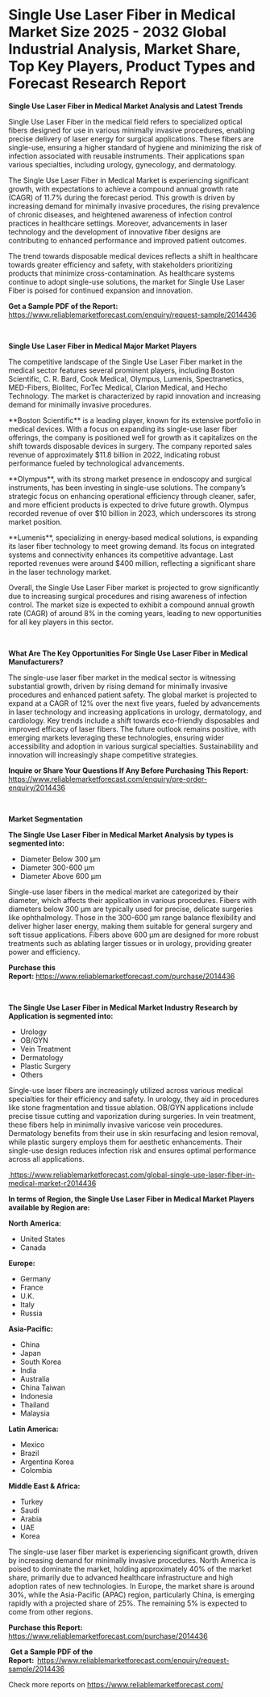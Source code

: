 <p><h1>Single Use Laser Fiber in Medical Market Size 2025 - 2032 Global Industrial Analysis, Market Share, Top Key Players, Product Types and Forecast Research Report</h1></p><p><strong>Single Use Laser Fiber in Medical Market Analysis and Latest Trends</strong></p>
<p><p>Single Use Laser Fiber in the medical field refers to specialized optical fibers designed for use in various minimally invasive procedures, enabling precise delivery of laser energy for surgical applications. These fibers are single-use, ensuring a higher standard of hygiene and minimizing the risk of infection associated with reusable instruments. Their applications span various specialties, including urology, gynecology, and dermatology.</p><p>The Single Use Laser Fiber in Medical Market is experiencing significant growth, with expectations to achieve a compound annual growth rate (CAGR) of 11.7% during the forecast period. This growth is driven by increasing demand for minimally invasive procedures, the rising prevalence of chronic diseases, and heightened awareness of infection control practices in healthcare settings. Moreover, advancements in laser technology and the development of innovative fiber designs are contributing to enhanced performance and improved patient outcomes. </p><p>The trend towards disposable medical devices reflects a shift in healthcare towards greater efficiency and safety, with stakeholders prioritizing products that minimize cross-contamination. As healthcare systems continue to adopt single-use solutions, the market for Single Use Laser Fiber is poised for continued expansion and innovation.</p></p>
<p><strong>Get a Sample PDF of the Report:&nbsp;</strong> <a href="https://www.reliablemarketforecast.com/enquiry/request-sample/2014436?utm_campaign=1875&utm_medium=2&utm_source=Github&utm_content=ia&utm_term=17012025&utm_id=single-use-laser-fiber-in-medical">https://www.reliablemarketforecast.com/enquiry/request-sample/2014436</a></p>
<p>&nbsp;</p>
<p><strong>Single Use Laser Fiber in Medical Major Market Players</strong></p>
<p><p>The competitive landscape of the Single Use Laser Fiber market in the medical sector features several prominent players, including Boston Scientific, C. R. Bard, Cook Medical, Olympus, Lumenis, Spectranetics, MED-Fibers, Biolitec, ForTec Medical, Clarion Medical, and Hecho Technology. The market is characterized by rapid innovation and increasing demand for minimally invasive procedures.</p><p>**Boston Scientific** is a leading player, known for its extensive portfolio in medical devices. With a focus on expanding its single-use laser fiber offerings, the company is positioned well for growth as it capitalizes on the shift towards disposable devices in surgery. The company reported sales revenue of approximately $11.8 billion in 2022, indicating robust performance fueled by technological advancements.</p><p>**Olympus**, with its strong market presence in endoscopy and surgical instruments, has been investing in single-use solutions. The company’s strategic focus on enhancing operational efficiency through cleaner, safer, and more efficient products is expected to drive future growth. Olympus recorded revenue of over $10 billion in 2023, which underscores its strong market position.</p><p>**Lumenis**, specializing in energy-based medical solutions, is expanding its laser fiber technology to meet growing demand. Its focus on integrated systems and connectivity enhances its competitive advantage. Last reported revenues were around $400 million, reflecting a significant share in the laser technology market.</p><p>Overall, the Single Use Laser Fiber market is projected to grow significantly due to increasing surgical procedures and rising awareness of infection control. The market size is expected to exhibit a compound annual growth rate (CAGR) of around 8% in the coming years, leading to new opportunities for all key players in this sector.</p></p>
<p>&nbsp;</p>
<p><strong>What Are The Key Opportunities For Single Use Laser Fiber in Medical Manufacturers?</strong></p>
<p><p>The single-use laser fiber market in the medical sector is witnessing substantial growth, driven by rising demand for minimally invasive procedures and enhanced patient safety. The global market is projected to expand at a CAGR of 12% over the next five years, fueled by advancements in laser technology and increasing applications in urology, dermatology, and cardiology. Key trends include a shift towards eco-friendly disposables and improved efficacy of laser fibers. The future outlook remains positive, with emerging markets leveraging these technologies, ensuring wider accessibility and adoption in various surgical specialties. Sustainability and innovation will increasingly shape competitive strategies.</p></p>
<p><strong>Inquire or Share Your Questions If Any Before Purchasing This Report:</strong> <a href="https://www.reliablemarketforecast.com/enquiry/pre-order-enquiry/2014436?utm_campaign=1875&utm_medium=2&utm_source=Github&utm_content=ia&utm_term=17012025&utm_id=single-use-laser-fiber-in-medical">https://www.reliablemarketforecast.com/enquiry/pre-order-enquiry/2014436</a></p>
<p>&nbsp;</p>
<p><strong>Market Segmentation</strong></p>
<p><strong>The Single Use Laser Fiber in Medical Market Analysis by types is segmented into:</strong></p>
<p><ul><li>Diameter Below 300 μm</li><li>Diameter 300-600 μm</li><li>Diameter Above 600 μm</li></ul></p>
<p><p>Single-use laser fibers in the medical market are categorized by their diameter, which affects their application in various procedures. Fibers with diameters below 300 μm are typically used for precise, delicate surgeries like ophthalmology. Those in the 300-600 μm range balance flexibility and deliver higher laser energy, making them suitable for general surgery and soft tissue applications. Fibers above 600 μm are designed for more robust treatments such as ablating larger tissues or in urology, providing greater power and efficiency.</p></p>
<p><strong>Purchase this Report:&nbsp;</strong><a href="https://www.reliablemarketforecast.com/purchase/2014436?utm_campaign=1875&utm_medium=2&utm_source=Github&utm_content=ia&utm_term=17012025&utm_id=single-use-laser-fiber-in-medical">https://www.reliablemarketforecast.com/purchase/2014436</a></p>
<p>&nbsp;</p>
<p><strong>The Single Use Laser Fiber in Medical Market Industry Research by Application is segmented into:</strong></p>
<p><ul><li>Urology</li><li>OB/GYN</li><li>Vein Treatment</li><li>Dermatology</li><li>Plastic Surgery</li><li>Others</li></ul></p>
<p><p>Single-use laser fibers are increasingly utilized across various medical specialties for their efficiency and safety. In urology, they aid in procedures like stone fragmentation and tissue ablation. OB/GYN applications include precise tissue cutting and vaporization during surgeries. In vein treatment, these fibers help in minimally invasive varicose vein procedures. Dermatology benefits from their use in skin resurfacing and lesion removal, while plastic surgery employs them for aesthetic enhancements. Their single-use design reduces infection risk and ensures optimal performance across all applications.</p></p>
<p><a href="https://www.reliablemarketforecast.com/global-single-use-laser-fiber-in-medical-market-r2014436?utm_campaign=1875&utm_medium=2&utm_source=Github&utm_content=ia&utm_term=17012025&utm_id=single-use-laser-fiber-in-medical">&nbsp;https://www.reliablemarketforecast.com/global-single-use-laser-fiber-in-medical-market-r2014436</a></p>
<p><strong>In terms of Region, the Single Use Laser Fiber in Medical Market Players available by Region are:</strong></p>
<p>
    <p> <strong> North America: </strong>
        <ul>
            <li>United States</li>
            <li>Canada</li>
        </ul>
        </p> 
    <p> <strong> Europe: </strong>
        <ul>
            <li>Germany</li>
            <li>France</li>
            <li>U.K.</li>
            <li>Italy</li>
            <li>Russia</li>
        </ul>
        </p> 
    <p> <strong> Asia-Pacific: </strong>
        <ul>
            <li>China</li>
            <li>Japan</li>
            <li>South Korea</li>
            <li>India</li>
            <li>Australia</li>
            <li>China Taiwan</li>
            <li>Indonesia</li>
            <li>Thailand</li>
            <li>Malaysia</li>
        </ul>
        </p> 
    <p> <strong> Latin America: </strong>
        <ul>
            <li>Mexico</li>
            <li>Brazil</li>
            <li>Argentina Korea</li>
            <li>Colombia</li>
        </ul>
        </p> 
    <p> <strong> Middle East & Africa: </strong>
        <ul>
            <li>Turkey</li>
            <li>Saudi</li>
            <li>Arabia</li>
            <li>UAE</li>
            <li>Korea</li>
        </ul>
    </p>
    </p>
<p><p>The single-use laser fiber market is experiencing significant growth, driven by increasing demand for minimally invasive procedures. North America is poised to dominate the market, holding approximately 40% of the market share, primarily due to advanced healthcare infrastructure and high adoption rates of new technologies. In Europe, the market share is around 30%, while the Asia-Pacific (APAC) region, particularly China, is emerging rapidly with a projected share of 25%. The remaining 5% is expected to come from other regions.</p></p>
<p><strong>Purchase this Report: </strong><a href="https://www.reliablemarketforecast.com/purchase/2014436?utm_campaign=1875&utm_medium=2&utm_source=Github&utm_content=ia&utm_term=17012025&utm_id=single-use-laser-fiber-in-medical">https://www.reliablemarketforecast.com/purchase/2014436</a></p>
<p>&nbsp;<strong>Get a Sample PDF of the Report:&nbsp;&nbsp;</strong><a href="https://www.reliablemarketforecast.com/enquiry/request-sample/2014436?utm_campaign=1875&utm_medium=2&utm_source=Github&utm_content=ia&utm_term=17012025&utm_id=single-use-laser-fiber-in-medical">https://www.reliablemarketforecast.com/enquiry/request-sample/2014436</a></p>
<p><strong></strong></p>
<p>Check more reports on <a href="https://www.reliablemarketforecast.com/?utm_campaign=1875&utm_medium=2&utm_source=Github&utm_content=ia&utm_term=17012025&utm_id=single-use-laser-fiber-in-medical">https://www.reliablemarketforecast.com/</a></p>